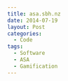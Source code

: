 ```yaml
---
title: asa.sbh.nz
date: 2014-07-19
layout: Post
categories:
  - Code
tags:
  - Software
  - ASA
  - Gamification
---
```

